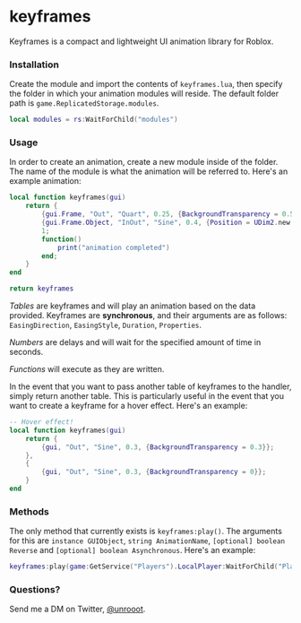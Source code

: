 # keyframes
Keyframes is a compact and lightweight UI animation library for Roblox.

### Installation
Create the module and import the contents of ``keyframes.lua``, then specify the folder in which your animation modules will reside. The default folder path is ``game.ReplicatedStorage.modules``.

```lua
local modules = rs:WaitForChild("modules")
```

### Usage
In order to create an animation, create a new module inside of the folder. The name of the module is what the animation will be referred to. Here's an example animation:

```lua
local function keyframes(gui)
	return {
		{gui.Frame, "Out", "Quart", 0.25, {BackgroundTransparency = 0.5, Size = UDim2.new(0.5, 0, 0.5, 0)}};
		{gui.Frame.Object, "InOut", "Sine", 0.4, {Position = UDim2.new(0.5, 0, 0.5, 0)}};
		1;
		function()
			print("animation completed")
		end;
	}
end

return keyframes
```

*Tables* are keyframes and will play an animation based on the data provided. Keyframes are **synchronous**, and their arguments are as follows: ``EasingDirection``, ``EasingStyle``, ``Duration``, ``Properties``.

*Numbers* are delays and will wait for the specified amount of time in seconds.

*Functions* will execute as they are written.

In the event that you want to pass another table of keyframes to the handler, simply return another table. This is particularly useful in the event that you want to create a keyframe for a hover effect. Here's an example:

```lua
-- Hover effect!
local function keyframes(gui)
	return {
		{gui, "Out", "Sine", 0.3, {BackgroundTransparency = 0.3}};
	},
	{
		{gui, "Out", "Sine", 0.3, {BackgroundTransparency = 0}};
	}
end
```

### Methods
The only method that currently exists is ``keyframes:play()``. The arguments for this are ``instance GUIObject``, ``string AnimationName``, ``[optional] boolean Reverse`` and ``[optional] boolean Asynchronous``. Here's an example:

```lua
keyframes:play(game:GetService("Players").LocalPlayer:WaitForChild("PlayerGui").ScreenGui, "animationName", false, true)
```

### Questions?
Send me a DM on Twitter, [@unrooot](https://twitter.com/unrooot).